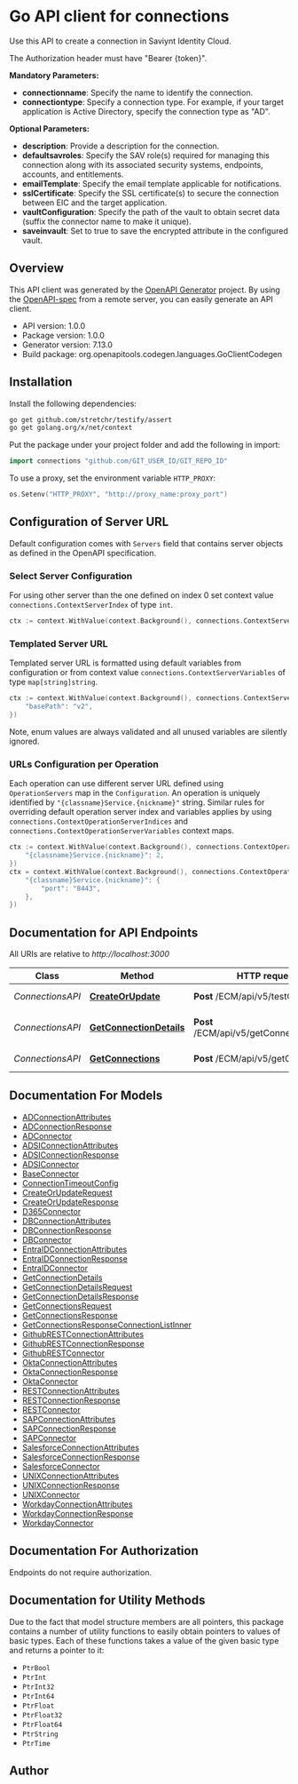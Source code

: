 # Go API client for connections

Use this API to create a connection in Saviynt Identity Cloud.

The Authorization header must have \"Bearer {token}\".

**Mandatory Parameters:**
- **connectionname**: Specify the name to identify the connection.
- **connectiontype**: Specify a connection type. For example, if your target application is Active Directory, specify the connection type as \"AD\".

**Optional Parameters:**
- **description**: Provide a description for the connection.
- **defaultsavroles**: Specify the SAV role(s) required for managing this connection along with its associated security systems, endpoints, accounts, and entitlements.
- **emailTemplate**: Specify the email template applicable for notifications.
- **sslCertificate**: Specify the SSL certificate(s) to secure the connection between EIC and the target application.
- **vaultConfiguration**: Specify the path of the vault to obtain secret data (suffix the connector name to make it unique).
- **saveinvault**: Set to true to save the encrypted attribute in the configured vault.

## Overview
This API client was generated by the [OpenAPI Generator](https://openapi-generator.tech) project.  By using the [OpenAPI-spec](https://www.openapis.org/) from a remote server, you can easily generate an API client.

- API version: 1.0.0
- Package version: 1.0.0
- Generator version: 7.13.0
- Build package: org.openapitools.codegen.languages.GoClientCodegen

## Installation

Install the following dependencies:

```sh
go get github.com/stretchr/testify/assert
go get golang.org/x/net/context
```

Put the package under your project folder and add the following in import:

```go
import connections "github.com/GIT_USER_ID/GIT_REPO_ID"
```

To use a proxy, set the environment variable `HTTP_PROXY`:

```go
os.Setenv("HTTP_PROXY", "http://proxy_name:proxy_port")
```

## Configuration of Server URL

Default configuration comes with `Servers` field that contains server objects as defined in the OpenAPI specification.

### Select Server Configuration

For using other server than the one defined on index 0 set context value `connections.ContextServerIndex` of type `int`.

```go
ctx := context.WithValue(context.Background(), connections.ContextServerIndex, 1)
```

### Templated Server URL

Templated server URL is formatted using default variables from configuration or from context value `connections.ContextServerVariables` of type `map[string]string`.

```go
ctx := context.WithValue(context.Background(), connections.ContextServerVariables, map[string]string{
	"basePath": "v2",
})
```

Note, enum values are always validated and all unused variables are silently ignored.

### URLs Configuration per Operation

Each operation can use different server URL defined using `OperationServers` map in the `Configuration`.
An operation is uniquely identified by `"{classname}Service.{nickname}"` string.
Similar rules for overriding default operation server index and variables applies by using `connections.ContextOperationServerIndices` and `connections.ContextOperationServerVariables` context maps.

```go
ctx := context.WithValue(context.Background(), connections.ContextOperationServerIndices, map[string]int{
	"{classname}Service.{nickname}": 2,
})
ctx = context.WithValue(context.Background(), connections.ContextOperationServerVariables, map[string]map[string]string{
	"{classname}Service.{nickname}": {
		"port": "8443",
	},
})
```

## Documentation for API Endpoints

All URIs are relative to *http://localhost:3000*

Class | Method | HTTP request | Description
------------ | ------------- | ------------- | -------------
*ConnectionsAPI* | [**CreateOrUpdate**](docs/ConnectionsAPI.md#createorupdate) | **Post** /ECM/api/v5/testConnection | Create a connection
*ConnectionsAPI* | [**GetConnectionDetails**](docs/ConnectionsAPI.md#getconnectiondetails) | **Post** /ECM/api/v5/getConnectionDetails | Get connection details
*ConnectionsAPI* | [**GetConnections**](docs/ConnectionsAPI.md#getconnections) | **Post** /ECM/api/v5/getConnections | Get list of connections


## Documentation For Models

 - [ADConnectionAttributes](docs/ADConnectionAttributes.md)
 - [ADConnectionResponse](docs/ADConnectionResponse.md)
 - [ADConnector](docs/ADConnector.md)
 - [ADSIConnectionAttributes](docs/ADSIConnectionAttributes.md)
 - [ADSIConnectionResponse](docs/ADSIConnectionResponse.md)
 - [ADSIConnector](docs/ADSIConnector.md)
 - [BaseConnector](docs/BaseConnector.md)
 - [ConnectionTimeoutConfig](docs/ConnectionTimeoutConfig.md)
 - [CreateOrUpdateRequest](docs/CreateOrUpdateRequest.md)
 - [CreateOrUpdateResponse](docs/CreateOrUpdateResponse.md)
 - [D365Connector](docs/D365Connector.md)
 - [DBConnectionAttributes](docs/DBConnectionAttributes.md)
 - [DBConnectionResponse](docs/DBConnectionResponse.md)
 - [DBConnector](docs/DBConnector.md)
 - [EntraIDConnectionAttributes](docs/EntraIDConnectionAttributes.md)
 - [EntraIDConnectionResponse](docs/EntraIDConnectionResponse.md)
 - [EntraIDConnector](docs/EntraIDConnector.md)
 - [GetConnectionDetails](docs/GetConnectionDetails.md)
 - [GetConnectionDetailsRequest](docs/GetConnectionDetailsRequest.md)
 - [GetConnectionDetailsResponse](docs/GetConnectionDetailsResponse.md)
 - [GetConnectionsRequest](docs/GetConnectionsRequest.md)
 - [GetConnectionsResponse](docs/GetConnectionsResponse.md)
 - [GetConnectionsResponseConnectionListInner](docs/GetConnectionsResponseConnectionListInner.md)
 - [GithubRESTConnectionAttributes](docs/GithubRESTConnectionAttributes.md)
 - [GithubRESTConnectionResponse](docs/GithubRESTConnectionResponse.md)
 - [GithubRESTConnector](docs/GithubRESTConnector.md)
 - [OktaConnectionAttributes](docs/OktaConnectionAttributes.md)
 - [OktaConnectionResponse](docs/OktaConnectionResponse.md)
 - [OktaConnector](docs/OktaConnector.md)
 - [RESTConnectionAttributes](docs/RESTConnectionAttributes.md)
 - [RESTConnectionResponse](docs/RESTConnectionResponse.md)
 - [RESTConnector](docs/RESTConnector.md)
 - [SAPConnectionAttributes](docs/SAPConnectionAttributes.md)
 - [SAPConnectionResponse](docs/SAPConnectionResponse.md)
 - [SAPConnector](docs/SAPConnector.md)
 - [SalesforceConnectionAttributes](docs/SalesforceConnectionAttributes.md)
 - [SalesforceConnectionResponse](docs/SalesforceConnectionResponse.md)
 - [SalesforceConnector](docs/SalesforceConnector.md)
 - [UNIXConnectionAttributes](docs/UNIXConnectionAttributes.md)
 - [UNIXConnectionResponse](docs/UNIXConnectionResponse.md)
 - [UNIXConnector](docs/UNIXConnector.md)
 - [WorkdayConnectionAttributes](docs/WorkdayConnectionAttributes.md)
 - [WorkdayConnectionResponse](docs/WorkdayConnectionResponse.md)
 - [WorkdayConnector](docs/WorkdayConnector.md)


## Documentation For Authorization

Endpoints do not require authorization.


## Documentation for Utility Methods

Due to the fact that model structure members are all pointers, this package contains
a number of utility functions to easily obtain pointers to values of basic types.
Each of these functions takes a value of the given basic type and returns a pointer to it:

* `PtrBool`
* `PtrInt`
* `PtrInt32`
* `PtrInt64`
* `PtrFloat`
* `PtrFloat32`
* `PtrFloat64`
* `PtrString`
* `PtrTime`

## Author



